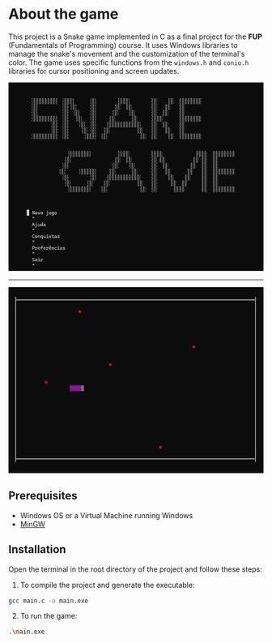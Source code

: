 # About the game
This project is a Snake game implemented in C as a final project for the **FUP** (Fundamentals of Programming) course. It uses Windows libraries to manage the snake's movement and the customization of the terminal's color. The game uses specific functions from the `windows.h` and `conio.h` libraries for cursor positioning and screen updates.

![Game start menu](/images/menu.gif)

---

![Snake devouring apples](/images/full_gameplay.gif)

## Prerequisites
- Windows OS or a Virtual Machine running Windows
- [MinGW](https://sourceforge.net/projects/mingw/)

## Installation
Open the terminal in the root directory of the project and follow these steps:
1. To compile the project and generate the executable:
```bash
gcc main.c -o main.exe
```
2. To run the game:
```bash
.\main.exe
```
